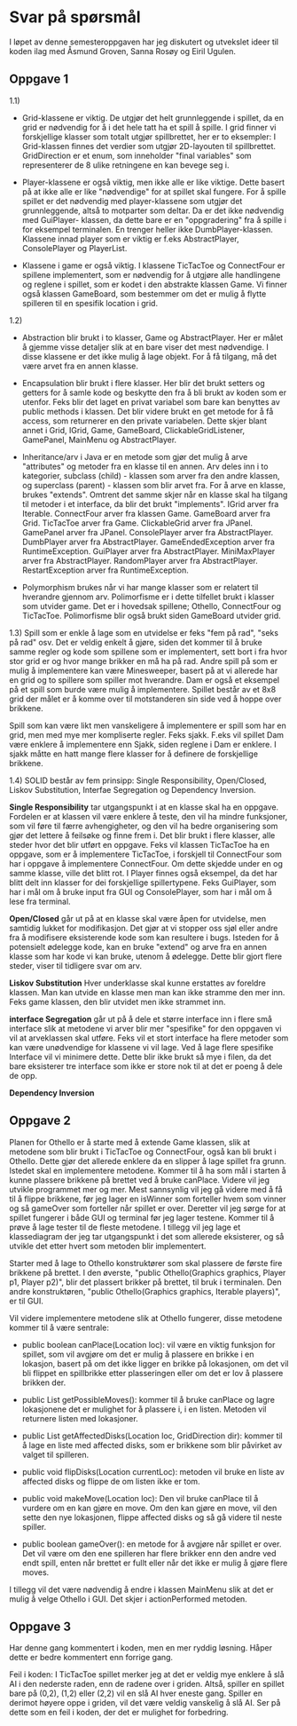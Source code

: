 # Svar på spørsmål

I løpet av denne semesteroppgaven har jeg diskutert og utvekslet ideer til koden ilag med Åsmund Groven, Sanna Rosøy og Eiril Ugulen.
   
## Oppgave 1

1.1)

- Grid-klassene er viktig. De utgjør det helt grunnleggende i spillet, da en grid er nødvendig for å i det hele tatt ha et spill å spille. I grid finner vi forskjellige klasser som totalt utgjør spillbrettet, her er to eksempler: I Grid-klassen finnes det verdier som utgjør 2D-layouten til spillbrettet. GridDirection er et enum, som inneholder "final variables" som representerer de 8 ulike retningene en kan bevege seg i. 

- Player-klassene er også viktig, men ikke alle er like viktige. Dette basert på at ikke alle er like "nødvendige" for at spillet skal fungere. For å spille spillet er det nødvendig med player-klassene som utgjør det grunnleggende, altså to motparter som deltar. Da er det ikke nødvendig med GuiPlayer- klassen, da dette bare er en "oppgradering" fra å spille i for eksempel terminalen. En trenger heller ikke DumbPlayer-klassen. Klassene innad player som er viktig er f.eks AbstractPlayer, ConsolePlayer og PlayerList. 

- Klassene i game er også viktig. I klassene TicTacToe og ConnectFour er spillene implementert, som er nødvendig for å utgjøre alle handlingene og reglene i spillet, som er kodet i den abstrakte klassen Game. Vi finner også klassen GameBoard, som bestemmer om det er mulig å flytte spilleren til en spesifik location i grid. 

1.2)

- Abstraction blir brukt i to klasser, Game og AbstractPlayer. Her er målet å gjemme visse detaljer slik at en bare viser det mest nødvendige. I disse klassene er det ikke mulig å lage objekt. For å få tilgang, må det være arvet fra en annen klasse. 

- Encapsulation blir brukt i flere klasser. Her blir det brukt setters og getters for å samle kode og beskytte den fra å bli brukt av koden som er utenfor. Feks blir det laget en privat variabel som bare kan benyttes av public methods i klassen. Det blir videre brukt en get metode for å få access, som returnerer en den private variabelen. Dette skjer blant annet i Grid, IGrid, Game, GameBoard, ClickableGridListener, GamePanel, MainMenu og AbstractPlayer. 

- Inheritance/arv i Java er en metode som gjør det mulig å arve "attributes" og metoder fra en klasse til en annen. Arv deles inn i to kategorier, subclass (child) - klassen som arver fra den andre klassen, og superclass (parent) - klassen som blir arvet fra. For å arve en klasse, brukes "extends". Omtrent det samme skjer når en klasse skal ha tilgang til metoder i et interface, da blir det brukt "implements". 
IGrid<T> arver fra Iterable<T>. 
ConnectFour arver fra klassen Game. 
GameBoard arver fra Grid<Player>. 
TicTacToe arver fra Game. 
ClickableGrid arver fra JPanel. 
GamePanel arver fra JPanel.
ConsolePlayer arver fra AbstractPlayer.
DumbPlayer arver fra AbstractPlayer.
GameEndedException arver fra RuntimeException.
GuiPlayer arver fra AbstractPlayer.
MiniMaxPlayer arver fra AbstractPlayer.
RandomPlayer arver fra AbstractPlayer.
RestartException arver fra RuntimeException.

- Polymorphism brukes når vi har mange klasser som er relatert til hverandre gjennom arv. Polimorfisme er i dette tilfellet brukt i klasser som utvider game. Det er i hovedsak spillene; Othello, ConnectFour og TicTacToe. Polimorfisme blir også brukt siden GameBoard utvider grid. 

1.3) Spill som er enkle å lage som en utvidelse er feks "fem på rad", "seks på rad" osv. Det er veldig enkelt å gjøre, siden det kommer til å bruke samme regler og kode som spillene som er implementert, sett bort i fra hvor stor grid er og hvor mange brikker en må ha på rad. Andre spill på som er mulig å implementere kan være Minesweeper, basert på at vi allerede har en grid og to spillere som spiller mot hverandre. Dam er også et eksempel på et spill som burde være mulig å implementere. Spillet består av et 8x8 grid der målet er å komme over til motstanderen sin side ved å hoppe over brikkene. 

Spill som kan være likt men vanskeligere å implementere er spill som har en grid, men med mye mer kompliserte regler. Feks sjakk. F.eks vil spillet Dam være enklere å implementere enn Sjakk, siden reglene i Dam er enklere. I sjakk måtte en hatt mange flere klasser for å definere de forskjellige brikkene. 

1.4) SOLID består av fem prinsipp: Single Responsibility, Open/Closed, Liskov Substitution, Interfae Segregation og Dependency Inversion. 

**Single Responsibility** tar utgangspunkt i at en klasse skal ha en oppgave. Fordelen er at klassen vil være enklere å teste, den vil ha mindre funksjoner, som vil føre til færre avhengigheter, og den vil ha bedre organisering som gjør det lettere å feilsøke og finne frem i. Det blir brukt i flere klasser, alle steder hvor det blir utført en oppgave. Feks vil klassen TicTacToe ha en oppgave, som er å implementere TicTacToe, i forskjell til ConnectFour som har i oppgave å implementere ConnectFour. Om dette skjedde under en og samme klasse, ville det blitt rot. I Player finnes også eksempel, da det har blitt delt inn klasser for dei forskjellige spillertypene. Feks GuiPlayer, som har i mål om å bruke input fra GUI og ConsolePlayer, som har i mål om å lese fra terminal.

**Open/Closed** går ut på at en klasse skal være åpen for utvidelse, men samtidig lukket for modifikasjon. Det gjør at vi stopper oss sjøl eller andre fra å modifisere eksisterende kode som kan resultere i bugs. Isteden for å potensielt ødelegge kode, kan en bruke "extend" og arve fra en annen klasse som har kode vi kan bruke, utenom å ødelegge. Dette blir gjort flere steder, viser til tidligere svar om arv. 

**Liskov Substitution**  Hver underklasse skal kunne erstattes av foreldre klassen. Man kan utvide en klasse men man kan ikke stramme den mer inn. Feks game klassen, den blir utvidet men ikke strammet inn.

**interface Segregation** går ut på å dele et større interface inn i flere små interface slik at metodene vi arver blir mer "spesifike" for den oppgaven vi vil at arveklassen skal utføre. Feks vil et stort interface ha flere metoder som kan være unødvendige for klassene vi vil lage. Ved å lage flere spesifike Interface vil vi minimere dette. Dette blir ikke brukt så mye i filen, da det bare eksisterer tre interface som ikke er store nok til at det er poeng å dele de opp. 

**Dependency Inversion** 

## Oppgave 2

Planen for Othello er å starte med å extende Game klassen, slik at metodene som blir brukt i TicTacToe og ConnectFour, også kan bli brukt i Othello. Dette gjør det allerede enklere da en slipper å lage spillet fra grunn. Istedet skal en implementere metodene. 
Kommer til å ha som mål i starten å kunne plassere brikkene på brettet ved å bruke canPlace. Videre vil jeg utvikle programmet mer og mer. Mest sannsynlig vil jeg gå videre med å få til å flippe brikkene, før jeg lager en isWinner som forteller hvem som vinner og så gameOver som forteller når spillet er over. Deretter vil jeg sørge for at spillet fungerer i både GUI og terminal før jeg lager testene. Kommer til å prøve å lage tester til de fleste metodene.
I tillegg vil jeg lage et klassediagram der jeg tar utgangspunkt i det som allerede eksisterer, og så utvikle det etter hvert som metoden blir implementert.  

Starter med å lage to Othello konstruktører som skal plassere de første fire brikkene på brettet. I den øverste, "public Othello(Graphics graphics, Player p1, Player p2)",  blir det plassert brikker på brettet, til bruk i terminalen. Den andre konstruktøren, "public Othello(Graphics graphics, Iterable<Player> players)", er til GUI. 

Vil videre implementere metodene slik at Othello fungerer, disse metodene kommer til å være sentrale:

 - public boolean canPlace(Location loc): vil være en viktig funksjon for spillet, som vil avgjøre om det er mulig å plassere en brikke i en lokasjon, basert på om det ikke ligger en brikke på lokasjonen, om det vil bli flippet en spillbrikke etter plasseringen eller om det er lov å plassere brikken der. 

 - public List<Location> getPossibleMoves(): kommer til å bruke canPlace og lagre lokasjonene det er mulighet for å plassere i, i en listen. Metoden vil returnere listen med lokasjoner. 

 - public List<Location> getAffectedDisks(Location loc, GridDirection dir): kommer til å lage en liste med affected disks, som er brikkene som blir påvirket av valget til spilleren. 

 - public void flipDisks(Location currentLoc): metoden vil bruke en liste av affected disks og flippe de om listen ikke er tom. 

 - public void makeMove(Location loc): Den vil bruke canPlace til å vurdere om en kan gjøre en move. Om den kan gjøre en move, vil den sette den nye lokasjonen, flippe affected disks og så gå videre til neste spiller. 

 - public boolean gameOver(): en metode for å avgjøre når spillet er over. Det vil være om den ene spilleren har flere brikker enn den andre ved endt spill, enten når brettet er fullt eller når det ikke er mulig å gjøre flere moves. 

 I tillegg vil det være nødvendig å endre i klassen MainMenu slik at det er mulig å velge Othello i GUI. Det skjer i actionPerformed metoden. 


## Oppgave 3

Har denne gang kommentert i koden, men en mer ryddig løsning. Håper dette er bedre kommentert enn forrige gang.


Feil i koden: I TicTacToe spillet merker jeg at det er veldig mye enklere å slå AI i den nederste raden, enn de radene over i griden. Altså, spiller en spillet bare på (0,2), (1,2) eller (2,2) vil en slå AI hver eneste gang. Spiller en derimot høyere oppe i griden, vil det være veldig vanskelig å slå AI. Ser på dette som en feil i koden, der det er mulighet for forbedring. 





